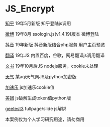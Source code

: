 # JS_Encrypt
[知乎](https://github.com/Aaaronchen/JS_Encrypt/tree/master/知乎) 19年5月新版  知乎登陆js调用

[微博](https://github.com/Aaaronchen/JS_Encrypt/tree/master/微博) 19年8月 ssologin.js(v1.4.19)版本  微博登陆

[抖音](https://github.com/Aaaronchen/JS_Encrypt/tree/master/抖音) 19年新版  抖音新版结合php服务 用户主页预览

[翻译](https://github.com/Aaaronchen/JS_Encrypt/tree/master/翻译) 19年JS 内置百度，谷歌，网易翻译js调用翻译

[文书](https://github.com/Aaaronchen/JS_Encrypt/tree/master/文书) 19年10月后JS nodejs服务，cookie未处理

[天气](https://github.com/Aaaronchen/JS_Encrypt/tree/master/天气) 某aqi天气网JS及python加密版

[加速乐](https://github.com/Aaaronchen/JS_Encrypt/tree/master/加速乐) js加速乐cookie值

[美团](https://github.com/Aaaronchen/JS_Encrypt/tree/master/加速乐) js破解生成token值python版

[geetest3](https://github.com/Aaaronchen/JS_Encrypt/tree/master/geetest3) fullpage/slide js解绑


本案例仅为个人学习研究用途，请勿商用
